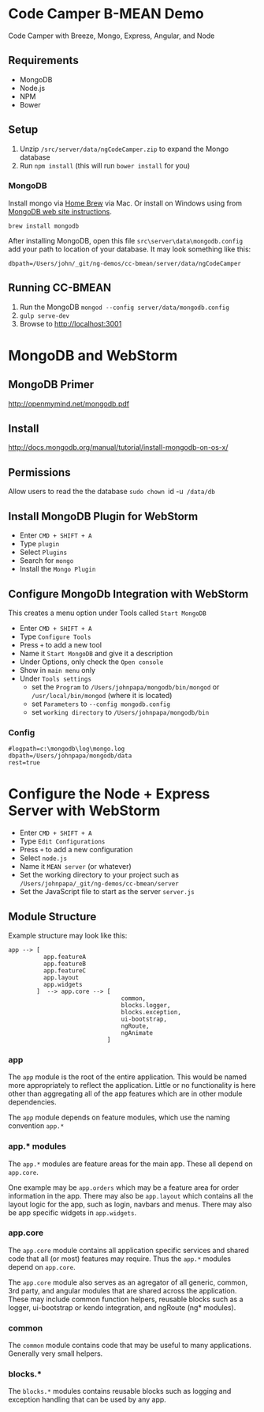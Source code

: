 # Code Camper B-MEAN Demo
Code Camper with Breeze, Mongo, Express, Angular, and Node

## Requirements
- MongoDB
- Node.js
- NPM
- Bower

## Setup
1. Unzip `/src/server/data/ngCodeCamper.zip` to expand the Mongo database
2. Run `npm install` (this will run `bower install` for you)

### MongoDB
Install mongo via [Home Brew](http://brew.sh/) via Mac. Or install on Windows using from [MongoDB web site instructions](http://www.mongodb.org/downloads).

    brew install mongodb

After installing MongoDB, open this file `src\server\data\mongodb.config` add your path to location of your database. It may look something like this:

```
dbpath=/Users/john/_git/ng-demos/cc-bmean/server/data/ngCodeCamper
```

## Running CC-BMEAN
1. Run the MongoDB `mongod --config server/data/mongodb.config`
2. `gulp serve-dev`
4. Browse to [http://localhost:3001](http://localhost:3001)

# MongoDB and WebStorm

## MongoDB Primer
http://openmymind.net/mongodb.pdf

## Install
http://docs.mongodb.org/manual/tutorial/install-mongodb-on-os-x/

## Permissions
Allow users to read the the database
`sudo chown `id -u` /data/db`

## Install MongoDB Plugin for WebStorm
- Enter `CMD + SHIFT + A`
- Type `plugin`
- Select `Plugins`
- Search for `mongo`
- Install the `Mongo Plugin`

## Configure MongoDb Integration with WebStorm

This creates a menu option under Tools called `Start MongoDB`

- Enter `CMD + SHIFT + A`
- Type `Configure Tools`
- Press `+` to add a new tool
- Name it `Start MongoDB` and give it a description
- Under Options, only check the `Open console`
- Show in `main menu` only
- Under `Tools settings`
	- set the `Program` to `/Users/johnpapa/mongodb/bin/mongod` or `/usr/local/bin/mongod` (where it is located)
	- set `Parameters` to `--config mongodb.config`
	- set  `working directory` to `/Users/johnpapa/mongodb/bin`

### Config
	#logpath=c:\mongodb\log\mongo.log
	dbpath=/Users/johnpapa/mongodb/data
	rest=true

# Configure the Node + Express Server with WebStorm
- Enter `CMD + SHIFT + A`
- Type `Edit Configurations`
- Press `+` to add a new configuration
- Select `node.js`
- Name it `MEAN server` (or whatever)
- Set the working directory to your project such as `/Users/johnpapa/_git/ng-demos/cc-bmean/server`
- Set the JavaScript file to start as the server `server.js`

## Module Structure
Example structure may look like this:

```
app --> [
          app.featureA
          app.featureB
          app.featureC
          app.layout
          app.widgets
        ]  --> app.core --> [
                                common,
                                blocks.logger,
                                blocks.exception,
                                ui-bootstrap,
                                ngRoute,
                                ngAnimate
                            ]
```

### app
The `app` module is the root of the entire application. This would be named more appropriately to reflect the application. Little or no functionality is here other than aggregating all of the app features which are in other module dependencies.

The `app` module depends on feature modules, which use the naming convention `app.*`

### app.* modules
The `app.*` modules are feature areas for the main app. These all depend on `app.core`.

One example may be `app.orders` which may be a feature area for order information in the app. There may also be `app.layout` which contains all the layout logic for the app, such as login, navbars and menus. There may also be app specific widgets in `app.widgets`.

### app.core
The `app.core` module contains all application specific services and shared code that all (or most) features may require. Thus the `app.*` modules depend on `app.core`.

The `app.core` module also serves as an agregator of all generic, common, 3rd party, and angular modules that are shared across the application. These may include common function helpers, reusable blocks such as a logger, ui-bootstrap or kendo integration, and ngRoute (ng* modules).

### common
The `common` module contains code that may be useful to many applications. Generally very small helpers.

### blocks.*
The `blocks.*` modules contains reusable blocks such as logging and exception handling that can be used by any app.

